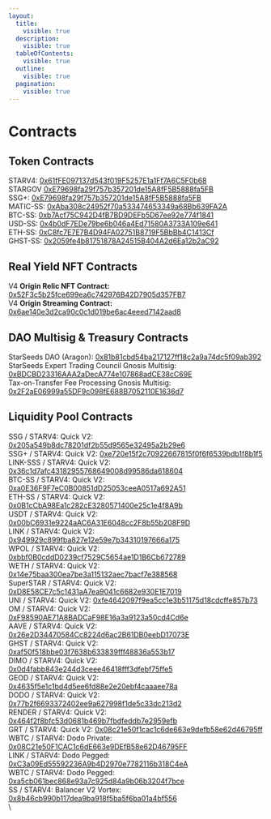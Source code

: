 ```yaml
---
layout:
  title:
    visible: true
  description:
    visible: true
  tableOfContents:
    visible: true
  outline:
    visible: true
  pagination:
    visible: true
---
```


# Contracts

## Token Contracts

STARV4: [0x61fFE097137d543f019F5257E1a1Ff7A6C5F0b68](https://polygonscan.com/token/0x61ffe097137d543f019f5257e1a1ff7a6c5f0b68)\
STARGOV [0xE79698fa29f757b357201de15A8fF5B5888fa5FB](https://polygonscan.com/address/0xe79698fa29f757b357201de15a8ff5b5888fa5fb)\
SSG+: [0xE79698fa29f757b357201de15A8fF5B5888fa5FB](https://polygonscan.com/address/0xe79698fa29f757b357201de15a8ff5b5888fa5fb)\
MATIC-SS: [0xAba308c24952f70a533474653349a68Bb639FA2A](https://polygonscan.com/token/0xaba308c24952f70a533474653349a68bb639fa2a)\
BTC-SS: [0xb7Acf75C942D4fB7BD9DEFb5D67ee92e774f1841](https://polygonscan.com/token/0xb7acf75c942d4fb7bd9defb5d67ee92e774f1841)\
USD-SS: [0x4b0dF7EDe79be6b046a4Ed71580A3733A109e641](https://polygonscan.com/token/0x4b0df7ede79be6b046a4ed71580a3733a109e641)\
ETH-SS: [0xC8fc7E7E7B4D94FA02751B8719F5BbBb4C1413Cf](https://polygonscan.com/token/0xc8fc7e7e7b4d94fa02751b8719f5bbbb4c1413cf/)\
GHST-SS: [0x2059fe4b81751878A24515B404A2d6Ea12b2aC92](https://polygonscan.com/token/0x2059fe4b81751878a24515b404a2d6ea12b2ac92)

## Real Yield NFT Contracts

V4 **Origin Relic NFT Contract:** [0x52F3c5b25fce699ea6c742976B42D7905d357FB7](https://polygonscan.com/address/0x52f3c5b25fce699ea6c742976b42d7905d357fb7)\
V4 **Origin Streaming Contract:** [0x6ae140e3d2ca90c0c1d019be6ac4eeed7142aad8](https://polygonscan.com/address/0x6ae140e3d2ca90c0c1d019be6ac4eeed7142aad8)

## DAO Multisig & Treasury Contracts

StarSeeds DAO (Aragon): [0x81b81cbd54ba217127ff18c2a9a74dc5f09ab392](https://polygonscan.com/address/0x81b81cbd54ba217127ff18c2a9a74dc5f09ab392)\
StarSeeds Expert Trading Council Gnosis Multisig: [0xBDCBD23316AAA2aDecA774e107868adCE38cC69E](contracts.md)\
Tax-on-Transfer Fee Processing Gnosis Multisig: [\
0x2F2aE06999a55DF9c098fE688B7052110E1636d7](contracts.md)

## Liquidity Pool Contracts

SSG / STARV4: Quick V2: [0x205a549b8dc78201df2b55d9565e32495a2b29e6](https://polygonscan.com/address/0x205a549b8dc78201df2b55d9565e32495a2b29e6#tokentxns)\
SSG+ / STARV4: Quick V2: [0xe720e15f2c70922667815f0f6f6539bdb1f8b1f5](https://polygonscan.com/address/0xe720e15f2c70922667815f0f6f6539bdb1f8b1f5#tokentxns)\
LINK-SSS / STARV4: Quick V2: [0x36c1d7afc43182955768649008d99586da618604](https://polygonscan.com/address/0x36c1d7afc43182955768649008d99586da618604#tokentxns)\
BTC-SS / STARV4: Quick V2: [0xa0E36F9F7eC0B00851dD25053ceeA0517a692A51](https://polygonscan.com/address/0x3346b30c4abd39f9a654f4d5a7d0bcaa12151574#tokentxns)\
ETH-SS / STARV4: Quick V2: [0x0B1cCbA98Ea1c282cE3280571400e25c1e4f8A9b](https://polygonscan.com/address/0x0b1ccba98ea1c282ce3280571400e25c1e4f8a9b#tokentxns)\
USDT / STARV4: Quick V2: [0x00bC6931e9224aAC6A31E6048cc2F8b55b208F9D](https://polygonscan.com/address/0x00bc6931e9224aac6a31e6048cc2f8b55b208f9d#tokentxns)\
LINK / STARV4: Quick V2: [0x949929c899fba827e12e59e7b34310197666a175](https://polygonscan.com/address/0x949929c899fba827e12e59e7b34310197666a175#tokentxns)\
WPOL / STARV4: Quick V2: [0xbbf0B0cddD0239cf7529C5654ae1D1B6Cb672789](https://polygonscan.com/address/0xbbf0b0cddd0239cf7529c5654ae1d1b6cb672789#tokentxns)\
WETH / STARV4: Quick V2: [0x14e75baa300ea7be3a115132aec7bacf7e388568](https://polygonscan.com/address/0x14e75baa300ea7be3a115132aec7bacf7e388568#tokentxns)\
SuperSTAR / STARV4: Quick V2: [0xD8E58CE7c5c1431aA7ea9041c6682e930E1E7019](https://polygonscan.com/address/0xd8e58ce7c5c1431aa7ea9041c6682e930e1e7019#tokentxns)\
UNI / STARV4: Quick V2: [0xfe4642097f9ea5cc1e3b51175d18cdcffe857b73](https://polygonscan.com/address/0xfe4642097f9ea5cc1e3b51175d18cdcffe857b73#tokentxns)\
OM / STARV4: Quick V2: [0xF98590AE71A8BADCaF98E16a3a9123a50cd4Cd6e](https://polygonscan.com/address/0xf98590ae71a8badcaf98e16a3a9123a50cd4cd6e)\
AAVE / STARV4: Quick V2: [0x26e2D34470584Cc8224d6ac2B61DB0eebD17073E](https://polygonscan.com/address/0x26e2d34470584cc8224d6ac2b61db0eebd17073e)\
GHST / STARV4: Quick V2: [0xaf50f518bbe03f7638b633839fff48836a553b17](https://polygonscan.com/address/0xaf50f518bbe03f7638b633839fff48836a553b17)\
DIMO / STARV4: Quick V2: [0x0d4fabb843e244d3ceee46418fff3dfebf75ffe5](https://polygonscan.com/address/0x0d4fabb843e244d3ceee46418fff3dfebf75ffe5)\
GEOD / STARV4: Quick V2: [0x4635f5e1c1bd4d5ee6fd88e2e20ebf4caaaee78a](https://polygonscan.com/address/0x4635f5e1c1bd4d5ee6fd88e2e20ebf4caaaee78a)\
DODO / STARV4: Quick V2: [0x77b2f6693372402ee9a627998f1de5c33dc213d2](https://polygonscan.com/address/0x77b2f6693372402ee9a627998f1de5c33dc213d2#tokentxns)\
RENDER / STARV4: Quick V2: [0x464f2f8bfc53d0681b469b7fbdfeddb7e2959efb](https://polygonscan.com/address/0x464f2f8bfc53d0681b469b7fbdfeddb7e2959efb#tokentxns)\
GRT / STARV4: Quick V2: [0x08c21e50f1cac1c6de663e9defb58e62d46795ff](https://polygonscan.com/address/0x08c21e50f1cac1c6de663e9defb58e62d46795ff#tokentxns)\
WBTC / STARV4: Dodo Private: [0x08C21e50F1CAC1c6dE663e9DEfB58e62D46795FF](https://polygonscan.com/address/0x41dc7c0fe6e77b65144ba9355f17e8dfcc2e58a8#tokentxns)\
LINK / STARV4: Dodo Pegged: [0xC3a09Ed55592236A9b4D2970e7782116b318C4eA](https://polygonscan.com/address/0xc3a09ed55592236a9b4d2970e7782116b318c4ea#tokentxns)\
WBTC / STARV4: Dodo Pegged: [0xa5cb061bec868e93a7c925d84a9b06b3204f7bce](https://polygonscan.com/address/0xa5cb061bec868e93a7c925d84a9b06b3204f7bce#tokentxns)\
SS / STARV4: Balancer V2 Vortex: [0x8b46cb990b117dea9ba918f5ba5f6ba01a4bf556](https://balancer.fi/pools/polygon/v2/0x8b46cb990b117dea9ba918f5ba5f6ba01a4bf556000100000000000000000ef2)\
\
